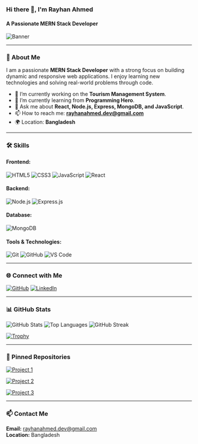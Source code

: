 ### Hi there 👋, I'm Rayhan Ahmed
#### A Passionate MERN Stack Developer

![Banner](https://arturssmirnovs.github.io/github-profile-readme-generator/images/banner.png)

---

### 🚀 About Me
I am a passionate **MERN Stack Developer** with a strong focus on building dynamic and responsive web applications. I enjoy learning new technologies and solving real-world problems through code.

- 🔭 I’m currently working on the **Tourism Management System**.
- 🌱 I’m currently learning from **Programming Hero**.
- 💬 Ask me about **React, Node.js, Express, MongoDB, and JavaScript**.
- 📫 How to reach me: **rayhanahmed.dev@gmail.com**
- 🌍 Location: **Bangladesh**

---

### 🛠️ Skills

#### Frontend:
![HTML5](https://img.shields.io/badge/HTML5-E34F26?style=for-the-badge&logo=html5&logoColor=white)
![CSS3](https://img.shields.io/badge/CSS3-1572B6?style=for-the-badge&logo=css3&logoColor=white)
![JavaScript](https://img.shields.io/badge/JavaScript-F7DF1E?style=for-the-badge&logo=javascript&logoColor=black)
![React](https://img.shields.io/badge/React-20232A?style=for-the-badge&logo=react&logoColor=61DAFB)

#### Backend:
![Node.js](https://img.shields.io/badge/Node.js-339933?style=for-the-badge&logo=nodedotjs&logoColor=white)
![Express.js](https://img.shields.io/badge/Express.js-000000?style=for-the-badge&logo=express&logoColor=white)

#### Database:
![MongoDB](https://img.shields.io/badge/MongoDB-4EA94B?style=for-the-badge&logo=mongodb&logoColor=white)

#### Tools & Technologies:
![Git](https://img.shields.io/badge/Git-F05032?style=for-the-badge&logo=git&logoColor=white)
![GitHub](https://img.shields.io/badge/GitHub-181717?style=for-the-badge&logo=github&logoColor=white)
![VS Code](https://img.shields.io/badge/VS%20Code-007ACC?style=for-the-badge&logo=visual-studio-code&logoColor=white)

---

### 🌐 Connect with Me
[![GitHub](https://img.shields.io/badge/GitHub-181717?style=for-the-badge&logo=github&logoColor=white)](https://github.com/Rayhan-50)
[![LinkedIn](https://img.shields.io/badge/LinkedIn-0A66C2?style=for-the-badge&logo=linkedin&logoColor=white)](https://www.linkedin.com/in/rayhan-ahmed)

---

### 📊 GitHub Stats
![GitHub Stats](https://github-readme-stats.vercel.app/api?username=Rayhan-50&show_icons=true&theme=radical)
![Top Languages](https://github-readme-stats.vercel.app/api/top-langs/?username=Rayhan-50&layout=compact&theme=radical)
![GitHub Streak](https://streak-stats.demolab.com/?user=Rayhan-50&theme=radical)

[![Trophy](https://github-profile-trophy.vercel.app/?username=Rayhan-50&theme=onedark)](https://github.com/ryo-ma/github-profile-trophy)

---

### 📌 Pinned Repositories

[![Project 1](https://github-readme-stats.vercel.app/api/pin/?username=Rayhan-50&repo=Tourism-Management-System)](https://github.com/Rayhan-50/Tourism-Management-System)

[![Project 2](https://github-readme-stats.vercel.app/api/pin/?username=Rayhan-50&repo=Lingo-Bingo)](https://github.com/Rayhan-50/Lingo-Bingo)

[![Project 3](https://github-readme-stats.vercel.app/api/pin/?username=Rayhan-50&repo=GadgetHaven)](https://github.com/Rayhan-50/GadgetHaven)

---

### 📫 Contact Me
**Email:** rayhanahmed.dev@gmail.com  
**Location:** Bangladesh


<!--
**Rayhan-50/Rayhan-50** is a ✨ _special_ ✨ repository because its `README.md` (this file) appears on your GitHub profile.

Here are some ideas to get you started:

 🔭 I’m currently working on ...
 🌱 I’m currently learning ...
 👯 I’m looking to collaborate on ...
 🤔 I’m looking for help with ...
- 💬 Ask me about ...
- 📫 How to reach me: ...
- 😄 Pronouns: ...
- ⚡ Fun fact: ...
### Hi there 👋, my name is Rayhan Ahmed
#### A passionate MERN Stack Developer
![A passionate MERN Stack Developer](https://arturssmirnovs.github.io/github-profile-readme-generator/images/banner.png)

I made this project just for fun, it allows you to create nice and simple GitHub Readme files that you can copy/paste and use in your profile.

Skills: VUE JS / REACT / JS / HTML / CSS

- 🔭 I’m currently working on this page. 
- 🌱 I’m currently learning From Programming Hero 


[<img src='https://cdn.jsdelivr.net/npm/simple-icons@3.0.1/icons/github.svg' alt='github' height='40'>](https://github.com/Rayhan-50)  

[![trophy](https://github-profile-trophy.vercel.app/?username=Rayhan-50)](https://github.com/ryo-ma/github-profile-trophy)

[![Top Langs](https://github-readme-stats.vercel.app/api/top-langs/?username=Rayhan-50)](https://github.com/anuraghazra/github-readme-stats)

![GitHub stats](https://github-readme-stats.vercel.app/api?username=Rayhan-50&show_icons=true)  

![Vaunt Badge](https://api.vaunt.dev/v1/github/entities/Rayhan-50/contributions?format=svg&private=false)  

![GitHub metrics](https://metrics.lecoq.io/Rayhan-50)  

![GitHub streak stats](https://streak-stats.demolab.com/?user=Rayhan-50)  

